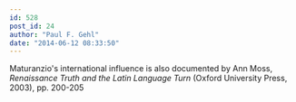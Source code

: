 ```yaml
---
id: 528
post_id: 24
author: "Paul F. Gehl"
date: "2014-06-12 08:33:50"
---
```

Maturanzio's international influence is also documented by Ann Moss, *Renaissance Truth and the Latin Language Turn* (Oxford University Press, 2003), pp. 200-205
